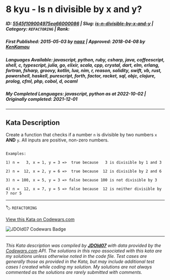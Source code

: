 # 8 kyu - Is n divisible by x and y?

##### **ID**: [5545f109004975ea66000086](https://www.codewars.com/kata/5545f109004975ea66000086) | **Slug**: [is-n-divisible-by-x-and-y](https://www.codewars.com/kata/5545f109004975ea66000086) | **Category**: `REFACTORING` | **Rank**: <span style="color:white">8 kyu</span>

##### **First Published**: 2015-05-03 ***by*** [naaz](https://www.codewars.com/users/naaz) | **Approved**: 2018-04-08 ***by*** [KenKamau](https://www.codewars.com/users/KenKamau)

##### **Languages Available**: javascript, python, ruby, csharp, java, coffeescript, shell, c, typescript, julia, go, elixir, scala, cpp, crystal, dart, elm, erlang, fortran, fsharp, groovy, kotlin, lua, nim, r, reason, solidity, swift, vb, rust, powershell, haskell, purescript, forth, factor, racket, sql, objc, clojure, prolog, cfml, php, cobol, d, ocaml

##### **My Completed Languages**: javascript, python ***as at*** 2022-10-02 | **Originally completed**: 2021-12-01

---

## Kata Description


Create a function that checks if a number `n` is divisible by two numbers `x` **AND** `y`. All inputs are positive, non-zero numbers.



```text

Examples:

1) n =   3, x = 1, y = 3 =>  true because   3 is divisible by 1 and 3

2) n =  12, x = 2, y = 6 =>  true because  12 is divisible by 2 and 6

3) n = 100, x = 5, y = 3 => false because 100 is not divisible by 3

4) n =  12, x = 7, y = 5 => false because  12 is neither divisible by 7 nor 5

```



---


🏷 `REFACTORING`


[View this Kata on Codewars.com](https://www.codewars.com/kata/5545f109004975ea66000086)

![](https://www.codewars.com/users/jdold07/badges/large "JDOld07 Codewars Badge")

---

###### *This Kata description was compiled by [**JDOld07**](https://tpstech.dev) with data provided by the [Codewars.com](https://www.codewars.com) API.  The solutions in this repo associated with this kata are my solutions unless otherwise noted in the code file.  Test cases are generally those as provided in the Kata, but may include additional test cases I created while coding my solution.  My solutions are not always commented as the solutions are rarely submitted with comments.*
